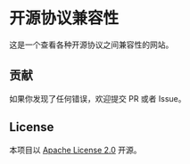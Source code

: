 # 开源协议兼容性

这是一个查看各种开源协议之间兼容性的网站。

## 贡献

如果你发现了任何错误，欢迎提交 PR 或者 Issue。

## License

本项目以 [Apache License 2.0](LICENSE) 开源。
